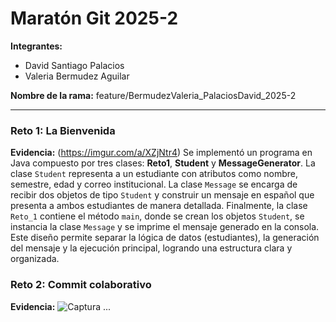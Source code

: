 # Maratón Git 2025-2

**Integrantes:**
- David Santiago Palacios 
- Valeria Bermudez Aguilar

**Nombre de la rama:** feature/BermudezValeria_PalaciosDavid_2025-2

---
### Reto 1: La Bienvenida
**Evidencia:**
(https://imgur.com/a/XZjNtr4)
Se implementó un programa en Java compuesto por tres clases: **Reto1**, **Student** y **MessageGenerator**. La clase `Student` representa a un estudiante con atributos como nombre, semestre, edad y correo institucional. La clase `Message` se encarga de recibir dos objetos de tipo `Student` y construir un mensaje en español que presenta a ambos estudiantes de manera detallada. Finalmente, la clase `Reto_1` contiene el método `main`, donde se crean los objetos `Student`, se instancia la clase `Message` y se imprime el mensaje generado en la consola. Este diseño permite separar la lógica de datos (estudiantes), la generación del mensaje y la ejecución principal, logrando una estructura clara y organizada.


### Reto 2: Commit colaborativo
**Evidencia:**
![Captura](imagenes/reto2_log.png)
...
